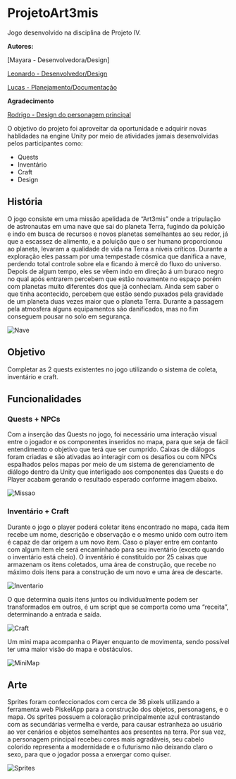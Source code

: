 # ProjetoArt3mis
Jogo desenvolvido na disciplina de Projeto IV.

**Autores:**

[Mayara - Desenvolvedora/Design]

[Leonardo - Desenvolvedor/Design](https://github.com/LZagatto)

[Lucas - Planejamento/Documentação](https://github.com/ldonizete)

**Agradecimento**

[Rodrigo - Design do personagem principal](https://github.com/RodrigoDisselli)

O objetivo do projeto foi aproveitar da oportunidade e adquirir novas hablidades na engine Unity por meio de atividades jamais desenvolvidas pelos participantes como: 

- Quests
- Inventário
- Craft
- Design

## História

O jogo consiste em uma missão apelidada de “Art3mis” onde a tripulação de astronautas em uma nave que sai do planeta Terra, fugindo da poluição e indo em busca de recursos e novos planetas semelhantes ao seu redor, já que a escassez de alimento, e a poluição que o ser humano proporcionou ao planeta, levaram a qualidade de vida na Terra a níveis críticos.
Durante a exploração eles passam por uma tempestade cósmica que danifica a nave, perdendo total controle sobre ela e ficando à mercê do fluxo do universo.
Depois de algum tempo, eles se vêem indo em direção á um buraco negro no qual após entrarem percebem que estão novamente no espaço porém com planetas muito diferentes dos que já conheciam. Ainda sem saber o que tinha acontecido, percebem que estão sendo puxados pela gravidade de um planeta duas vezes maior que o planeta Terra. Durante a passagem pela atmosfera alguns equipamentos são danificados, mas no fim conseguem pousar no solo em segurança.

![Nave](https://github.com/MayaraFreitas/ProjetoArt3mis/tree/master/ProjetoArt3mis/Img/Nave.PNG)

## Objetivo

Completar as 2 quests existentes no jogo utilizando o sistema de coleta, inventário e craft.

## Funcionalidades

### Quests + NPCs

Com a inserção das Quests no jogo, foi necessário uma interação visual entre o jogador e os componentes inseridos no mapa, para que seja de fácil entendimento o objetivo que terá que ser cumprido. 
Caixas de diálogos foram criadas e são ativadas ao interagir com os desafios ou com NPCs espalhados pelos mapas por meio de um sistema de gerenciamento de diálogo dentro da Unity que interligado aos componentes das Quests e do Player acabam gerando o resultado esperado conforme imagem abaixo.  

![Missao](https://github.com/MayaraFreitas/ProjetoArt3mis/tree/master/ProjetoArt3mis/Img/Missão.PNG)

### Inventário + Craft

Durante o jogo o player poderá coletar itens encontrado no mapa, cada item recebe um nome, descrição e observação e o mesmo unido com outro item é capaz de dar origem a um novo item. Caso o player entre em contanto com algum item ele será encaminhado para seu inventário (exceto quando o inventário está cheio). O inventário é constituído por 25 caixas que armazenam os itens coletados, uma área de construção, que recebe no máximo dois itens para a construção de um novo e uma área de descarte. 

![Inventario](https://github.com/MayaraFreitas/ProjetoArt3mis/tree/master/ProjetoArt3mis/Img/Inventário.png)

O que determina quais itens juntos ou individualmente podem ser transformados em outros, é um script que se comporta como uma “receita”, determinando a entrada e saída.

![Craft](https://github.com/MayaraFreitas/ProjetoArt3mis/tree/master/ProjetoArt3mis/Img/Craft.png)

Um mini mapa acompanha o Player enquanto de movimenta, sendo possível ter uma maior visão do mapa e obstáculos.

![MiniMap](https://github.com/MayaraFreitas/ProjetoArt3mis/tree/master/ProjetoArt3mis/Img/MiniMap.PNG)


## Arte

Sprites foram confeccionados com cerca de 36 pixels utilizando a ferramenta web PiskelApp para a construção dos objetos, personagens, e o mapa. Os sprites possuem a coloração principalmente azul contrastando com as secundárias vermelha e verde, para causar estranheza ao usuário ao ver cenários e objetos semelhantes aos presentes na terra. Por sua vez, a personagem principal recebeu cores mais agradáveis, seu cabelo colorido representa a modernidade e o futurismo não deixando claro o sexo, para que o jogador possa a enxergar como quiser.


![Sprites](https://github.com/MayaraFreitas/ProjetoArt3mis/tree/master/ProjetoArt3mis/Img/Sprites.PNG)

